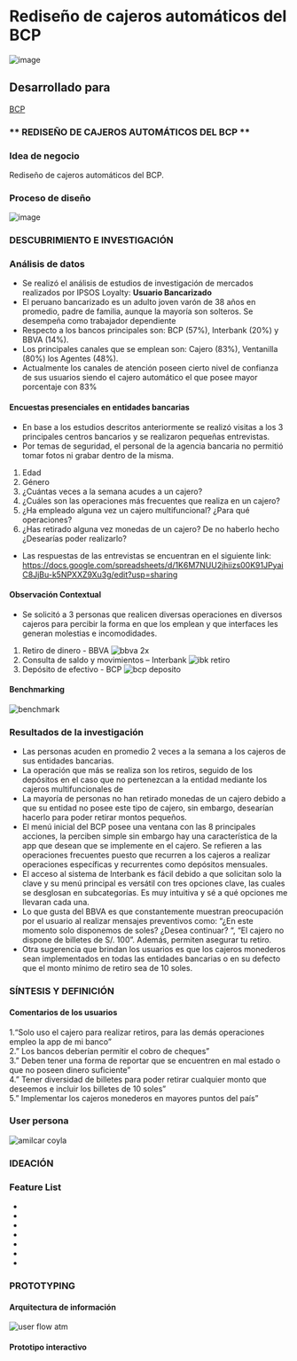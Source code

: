 # Rediseño de cajeros automáticos del BCP

![image](https://user-images.githubusercontent.com/32311089/41454223-35eb2a44-703e-11e8-84ce-66d000b19e36.png)
## Desarrollado para
 [BCP]( https://www.viabcp.com/wps/portal/)


### ** REDISEÑO DE CAJEROS AUTOMÁTICOS DEL BCP **



### **Idea de negocio**
Rediseño de cajeros automáticos del BCP.
### **Proceso de diseño**
![image](https://user-images.githubusercontent.com/32311089/39415555-542ef1be-4c0a-11e8-8b36-0c4761305d02.png)

### **DESCUBRIMIENTO E INVESTIGACIÓN**
### **Análisis de datos**
- Se realizó el análisis de estudios de investigación de mercados realizados por IPSOS Loyalty: 
**Usuario Bancarizado**  
- El peruano bancarizado es un adulto joven varón de 38 años en promedio, padre de familia, aunque la mayoría son solteros. Se desempeña como trabajador dependiente 
- Respecto a los bancos principales son: BCP (57%), Interbank (20%) y BBVA (14%).
- Los principales canales que se emplean son: Cajero (83%), Ventanilla (80%) los Agentes (48%).
- Actualmente los canales de atención poseen cierto nivel de confianza de sus usuarios siendo el cajero automático el que posee mayor porcentaje con 83%



#### **Encuestas presenciales en entidades bancarias**  
- En base a los estudios descritos anteriormente se realizó visitas a los 3 principales centros bancarios y se realizaron pequeñas entrevistas.
- Por temas de seguridad, el personal de la agencia bancaria no permitió tomar fotos ni grabar dentro de la misma.
1. Edad  
2. Género 
2. ¿Cuántas veces a la semana acudes a un cajero?  
3. ¿Cuáles son las operaciones más frecuentes que realiza en un cajero?  
4. ¿Ha empleado alguna vez un cajero multifuncional?  ¿Para qué operaciones?
5. ¿Has retirado alguna vez monedas de un cajero? De no haberlo hecho ¿Desearías poder realizarlo?

- Las respuestas de las entrevistas se encuentran en el siguiente link: 
https://docs.google.com/spreadsheets/d/1K6M7NUU2jhiizs00K91JPyaiC8JjBu-k5NPXXZ9Xu3g/edit?usp=sharing

#### **Observación Contextual**
- Se solicitó a 3 personas que realicen diversas operaciones en diversos cajeros para percibir la forma en que los emplean y que interfaces les generan molestias e incomodidades.
1. Retiro de dinero -  BBVA
![bbva 2x](https://user-images.githubusercontent.com/32311089/41495543-3a98f588-70ef-11e8-9370-d1b183d625ec.png)
2. Consulta de saldo y movimientos – Interbank 
![ibk retiro](https://user-images.githubusercontent.com/32311089/41495756-3130b710-70f4-11e8-993e-bde4470da11d.png)
3. Depósito de efectivo -  BCP 
![bcp deposito](https://user-images.githubusercontent.com/32311089/41496324-b0bd9bca-7102-11e8-878d-879504f6f030.png)

#### **Benchmarking**
![benchmark](https://user-images.githubusercontent.com/32311089/41496722-6ce98364-710c-11e8-8f68-0c90892ebc81.png)
### **Resultados de la investigación**

- Las personas acuden en promedio 2 veces a la semana a los cajeros de sus entidades bancarias.
- La operación que más se realiza son los retiros, seguido de los depósitos en el caso que no pertenezcan a la entidad mediante los cajeros multifuncionales de 
- La mayoría de personas no han retirado monedas de un cajero debido a que su entidad no posee este tipo de cajero, sin embargo, desearían hacerlo para poder retirar montos pequeños.
- El menú inicial del BCP posee una ventana con las 8 principales acciones, la perciben simple sin embargo hay una característica de la app que desean que se implemente en el cajero. Se refieren a las operaciones frecuentes puesto que recurren a los cajeros a realizar operaciones específicas y recurrentes como depósitos mensuales.
- El acceso al sistema de Interbank es fácil debido a que solicitan solo la clave y su menú principal es versátil con tres opciones clave, las cuales se desglosan en subcategorías. Es muy intuitiva y sé a qué opciones me llevaran cada una.
- Lo que gusta del BBVA es que constantemente muestran preocupación por el usuario al realizar mensajes preventivos como: “¿En este momento solo disponemos de soles? ¿Desea continuar? “, “El cajero no dispone de billetes de S/. 100”. Además, permiten asegurar tu retiro.
- Otra sugerencia que brindan los usuarios es que los cajeros monederos sean implementados en todas las entidades bancarias o en su defecto que el monto mínimo de retiro sea de 10 soles.
### **SÍNTESIS Y DEFINICIÓN**

#### **Comentarios de los usuarios**  

1.“Solo uso el cajero para realizar retiros, para las demás operaciones empleo la app de mi banco”  
2.” Los bancos deberían permitir el cobro de cheques”  
3.” Deben tener una forma de reportar que se encuentren en mal estado o que no poseen dinero suficiente”  
4.” Tener diversidad de billetes para poder retirar cualquier monto que deseemos e incluir los billetes de 10 soles”  
5.” Implementar los cajeros monederos en mayores puntos del país”

### **User persona**
![amilcar coyla](https://user-images.githubusercontent.com/32311089/41497550-cac5147a-711c-11e8-945a-47d006ec5464.png)
### **IDEACIÓN**
### **Feature List**

-
-
-
-
-
-
-


### **PROTOTYPING**  
#### Arquitectura de información
![user flow atm](https://user-images.githubusercontent.com/32311089/41503965-c97946d8-71a6-11e8-876d-5123c0bdf14b.png)
#### Prototipo interactivo 


